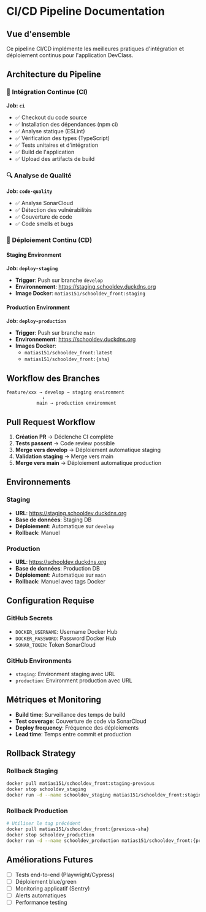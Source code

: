 # CI/CD Pipeline Documentation

## Vue d'ensemble

Ce pipeline CI/CD implémente les meilleures pratiques d'intégration et déploiement continus pour l'application DevClass.

## Architecture du Pipeline

### 🔄 Intégration Continue (CI)

**Job: `ci`**
- ✅ Checkout du code source
- ✅ Installation des dépendances (npm ci)
- ✅ Analyse statique (ESLint)
- ✅ Vérification des types (TypeScript)
- ✅ Tests unitaires et d'intégration
- ✅ Build de l'application
- ✅ Upload des artifacts de build

### 🔍 Analyse de Qualité

**Job: `code-quality`**
- ✅ Analyse SonarCloud
- ✅ Détection des vulnérabilités
- ✅ Couverture de code
- ✅ Code smells et bugs

### 🚀 Déploiement Continu (CD)

#### Staging Environment
**Job: `deploy-staging`**
- **Trigger**: Push sur branche `develop`
- **Environnement**: https://staging.schooldev.duckdns.org
- **Image Docker**: `matias151/schooldev_front:staging`

#### Production Environment  
**Job: `deploy-production`**
- **Trigger**: Push sur branche `main`
- **Environnement**: https://schooldev.duckdns.org
- **Images Docker**: 
  - `matias151/schooldev_front:latest`
  - `matias151/schooldev_front:{sha}`

## Workflow des Branches

```
feature/xxx → develop → staging environment
             ↓
           main → production environment
```

## Pull Request Workflow

1. **Création PR** → Déclenche CI complète
2. **Tests passent** → Code review possible
3. **Merge vers develop** → Déploiement automatique staging
4. **Validation staging** → Merge vers main
5. **Merge vers main** → Déploiement automatique production

## Environnements

### Staging
- **URL**: https://staging.schooldev.duckdns.org
- **Base de données**: Staging DB
- **Déploiement**: Automatique sur `develop`
- **Rollback**: Manuel

### Production
- **URL**: https://schooldev.duckdns.org  
- **Base de données**: Production DB
- **Déploiement**: Automatique sur `main`
- **Rollback**: Manuel avec tags Docker

## Configuration Requise

### GitHub Secrets
- `DOCKER_USERNAME`: Username Docker Hub
- `DOCKER_PASSWORD`: Password Docker Hub  
- `SONAR_TOKEN`: Token SonarCloud

### GitHub Environments
- `staging`: Environment staging avec URL
- `production`: Environment production avec URL

## Métriques et Monitoring

- **Build time**: Surveillance des temps de build
- **Test coverage**: Couverture de code via SonarCloud
- **Deploy frequency**: Fréquence des déploiements
- **Lead time**: Temps entre commit et production

## Rollback Strategy

### Rollback Staging
```bash
docker pull matias151/schooldev_front:staging-previous
docker stop schooldev_staging
docker run -d --name schooldev_staging matias151/schooldev_front:staging-previous
```

### Rollback Production
```bash
# Utiliser le tag précédent
docker pull matias151/schooldev_front:{previous-sha}
docker stop schooldev_production  
docker run -d --name schooldev_production matias151/schooldev_front:{previous-sha}
```

## Améliorations Futures

- [ ] Tests end-to-end (Playwright/Cypress)
- [ ] Déploiement blue/green
- [ ] Monitoring applicatif (Sentry)
- [ ] Alerts automatiques
- [ ] Performance testing
